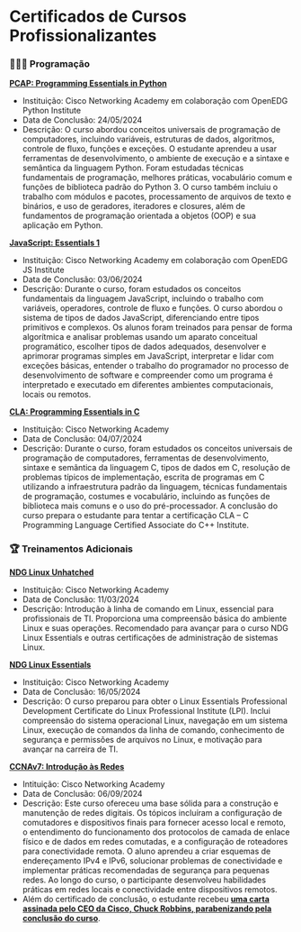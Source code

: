 # Certificados de Cursos Profissionalizantes

### 👩🏻‍💻 Programação

[**PCAP: Programming Essentials in Python**](https://github.com/michelleGomes85/Achievements/blob/main/Language-Python.pdf)

  - Instituição: Cisco Networking Academy em colaboração com OpenEDG Python Institute
  - Data de Conclusão: 24/05/2024
  - Descrição: O curso abordou conceitos universais de programação de computadores, incluindo variáveis, estruturas de dados, algoritmos, controle de fluxo, funções e exceções. O estudante aprendeu a usar ferramentas de desenvolvimento, o ambiente de execução e a sintaxe e semântica da linguagem Python. Foram estudadas técnicas fundamentais de programação, melhores práticas, vocabulário comum e funções de biblioteca padrão do Python 3. O curso também incluiu o trabalho com módulos e pacotes, processamento de arquivos de texto e binários, e uso de geradores, iteradores e closures, além de fundamentos de programação orientada a objetos (OOP) e sua aplicação em Python.

[**JavaScript: Essentials 1**](https://github.com/michelleGomes85/Achievements/blob/main/Language-JavaScript.pdf)

  - Instituição: Cisco Networking Academy em colaboração com OpenEDG JS Institute
  - Data de Conclusão: 03/06/2024
  - Descrição: Durante o curso, foram estudados os conceitos fundamentais da linguagem JavaScript, incluindo o trabalho com variáveis, operadores, controle de fluxo e funções. O curso abordou o sistema de tipos de dados JavaScript, diferenciando entre tipos primitivos e complexos. Os alunos foram treinados para pensar de forma algorítmica e analisar problemas usando um aparato conceitual programático, escolher tipos de dados adequados, desenvolver e aprimorar programas simples em JavaScript, interpretar e lidar com exceções básicas, entender o trabalho do programador no processo de desenvolvimento de software e compreender como um programa é interpretado e executado em diferentes ambientes computacionais, locais ou remotos.

[**CLA: Programming Essentials in C**](https://github.com/michelleGomes85/Achievements/blob/main/Language%20C.pdf)
  - Instituição: Cisco Networking Academy
  - Data de Conclusão: 04/07/2024
  - Descrição: Durante o curso, foram estudados os conceitos universais de programação de computadores, ferramentas de desenvolvimento, sintaxe e semântica da linguagem C, tipos de dados em C, resolução de problemas típicos de implementação, escrita de programas em C utilizando a infraestrutura padrão da linguagem, técnicas fundamentais de programação, costumes e vocabulário, incluindo as funções de biblioteca mais comuns e o uso do pré-processador. A conclusão do curso prepara o estudante para tentar a certificação CLA – C Programming Language Certified Associate do C++ Institute.

### 🏆 Treinamentos Adicionais

[**NDG Linux Unhatched**](https://github.com/michelleGomes85/Achievements/blob/main/linux-basico.pdf)

  - Instituição: Cisco Networking Academy
  - Data de Conclusão: 11/03/2024
  - Descrição: Introdução à linha de comando em Linux, essencial para profissionais de TI. Proporciona uma compreensão básica do ambiente Linux e suas operações. Recomendado para avançar para o curso NDG Linux Essentials e outras certificações de administração de sistemas Linux.

[**NDG Linux Essentials**](https://github.com/michelleGomes85/Achievements/blob/main/linux-intemediario.pdf)

  - Instituição: Cisco Networking Academy
  - Data de Conclusão: 16/05/2024
  - Descrição: O curso preparou para obter o Linux Essentials Professional Development Certificate do Linux Professional Institute (LPI). Inclui compreensão do sistema operacional Linux, navegação em um sistema Linux, execução de comandos da linha de comando, conhecimento de segurança e permissões de arquivos no Linux, e motivação para avançar na carreira de TI.

[**CCNAv7: Introdução às Redes**](https://github.com/michelleGomes85/Achievements/blob/main/CCNAv7_Introduct-certificate.pdf)
   - Intituição: Cisco Networking Academy
   - Data de Conclusão: 06/09/2024
   - Descrição: Este curso ofereceu uma base sólida para a construção e manutenção de redes digitais. Os tópicos incluíram a configuração de comutadores e dispositivos finais para fornecer acesso local e remoto, o entendimento do funcionamento dos protocolos de camada de enlace físico e de dados em redes comutadas, e a configuração de roteadores para conectividade remota. O aluno aprendeu a criar esquemas de endereçamento IPv4 e IPv6, solucionar problemas de conectividade e implementar práticas recomendadas de segurança para pequenas redes. Ao longo do curso, o participante desenvolveu habilidades práticas em redes locais e conectividade entre dispositivos remotos.
   - Além do certificado de conclusão, o estudante recebeu [**uma carta assinada pelo CEO da Cisco, Chuck Robbins, parabenizando pela conclusão do curso**](). 
